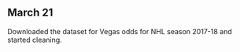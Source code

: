 ## March 21

  Downloaded the dataset for Vegas odds for NHL season 2017-18 and started cleaning.
  
  